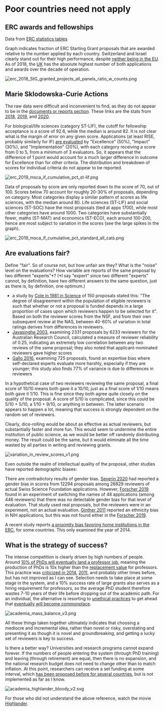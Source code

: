 # Poor countries need not apply #

## ERC awards and fellowships ##
Data from [ERC statistics tables](https://erc.europa.eu/projects-figures/statistics)

Graph indicates fraction of ERC Starting Grant proposals that are awarded relative to the number applied by each country. Switzerland and Israel clearly stand out for their high performance, despite [neither being in the EU](https://en.wikipedia.org/wiki/European_Union#Member_states). As of 2018, the [UK](https://en.wikipedia.org/wiki/2016_United_Kingdom_European_Union_membership_referendum) has the absolute highest number of both applications and awards over the decade of operation.

![erc_2018_StG_granted_projects_all_panels_ratio_w_counts.png](https://github.com/wrf/erc-success/blob/main/images/erc_2018_StG_granted_projects_all_panels_ratio_w_counts.png)

## Marie Sklodowska-Curie Actions ##
The raw data were difficult and inconvenient to find, as they do not appear to be in the [documents or reports section](https://ec.europa.eu/research/mariecurieactions/resources/document-library_en). These links are the stats from [2018](https://ec.europa.eu/research/participants/portal/doc/call/h2020/msca-if-2018/1847614-if2018_percentiles_en.pdf), [2019](https://ec.europa.eu/info/funding-tenders/opportunities/docs/cap/h2020/msca-if-2019/1877616-if2019_percentiles_en.pdf), and [2020](https://ec.europa.eu/info/funding-tenders/opportunities/docs/cap/h2020/msca-if-2020/1927651-if2020_percentiles_en.pdf).

For biological/life sciences (category ST-LIF), the cutoff for fellowship acceptance is a score of 92.6, while the median is around 82. It is not clear what is the margin of error on any given score. Applications (at least RISE, probably similarly for IF) [are evaluated](https://ec.europa.eu/research/mariecurieactions/resources/document-libraries/guide-applicants-rise-2019_en) by "Excellence" (50%), "Impact" (30%), and "Implementation" (20%), with each category receiving a score from 0 to 5, from a minimum of 3 evaluators. So, it appears that the difference of 1 point would account for a much larger difference in outcome for Excellence than for other criteria. The distribution and breakdown of scores for individual criteria do not appear to be reported.

![erc_2019_msca_if_cumulative_pct_st-lif.png](https://github.com/wrf/erc-success/blob/main/images/erc_2019_msca_if_cumulative_pct_st-lif.png)

Data of proposals by score are only reported down to the score of 70, out of 100. Scores below 70 account for roughly 20-30% of proposals, depending on category. Most categories display a similar pattern of scores as life sciences, with the median around 80. Life sciences (ST-LIF) and social sciences (ST-SOC) have the most proposals (tied at appx 1700), while most other categories have around 1000. Two categories have substantially fewer, maths (ST-MAT) and economics (ST-ECO), each around 100-200, hence are most subject to variation in the scores (see the large spikes in the graph).

![erc_2019_msca_if_cumulative_pct_standard_all_cats.png](https://github.com/wrf/erc-success/blob/main/images/erc_2019_msca_if_cumulative_pct_standard_all_cats.png)

## Are evaluations fair? ##
Define "fair". So of course not, but how unfair are they? What is the "noise" level on the evaluations? How variable are reports of the same proposal by two different "experts"*? (*I say "expert" since two different "experts" cannot, by definition, have two different answers to the same question, just as there is, by definition, one optimum.)

* a study by [Cole in 1981 in Science](https://doi.org/10.1126/science.7302566) of 150 proposals stated this: "The degree of disagreement within the population of eligible reviewers is such that whether or not a proposal is funded depends in a large proportion of cases upon which reviewers happen to be selected for it". Based on both the reviewer scores from the NSF, and from their own subsequent review at the NAS, between 40-60% of variation in total ratings derives from differences in reviewers.
* [Jayasinghe 2003](https://doi.org/10.1111/1467-985X.00278), examining 2331 proposals by 6233 reviewers for the Australian Research Council, calculated a measure of reviewer reliability of 0.25, indicating an extremely low correlation between any two reviews of the same proposal; they also noted that applicant-nominated reviewers gave higher scores
* [Gallo 2016](https://doi.org/10.1371/journal.pone.0165147), examining 725 proposals, found an expertise bias where self-declared experts evaluate more harshly, especially if they are younger; this study also finds 77% of variance is due to differences in reviewers

In a hypothetical case of two reviewers reviewing the same proposal, a final score of 10/10 means both gave it a 10/10, just as a final score of 1/10 means both gave it 1/10. This is fine since they both agree quite closely on the quality of the proposal. A score of 5/10 is complicated, since this could be 5/10 + 5/10, a 1/10 + 9/10, or anything in between. The latter scenario appears to happen a lot, meaning that success is strongly dependent on the random set of reviewers.

Clearly, dice-rolling would be about as effective as actual reviewers, but substantially faster and more fun. This would seem to undermine the entire institution of public science, as we would be better off randomly distributing money. The result could be the same, but it would eliminate all the time wasted by all parties in writing and reviewing grants.

![variation_in_review_scores_v1.png](https://github.com/wrf/erc-success/blob/main/images/variation_in_review_scores_v1.png)

Even outside the realm of intellectual quality of the proposal, other studies have reported demographic biases:

There are contradictory results of gender bias. [Severin 2020](https://doi.org/10.1136/bmjopen-2019-035058 ) had reported a gender bias in scores from 12294 proposals among 26829 reviewers of actual Swiss Science Foundation applications. However, [Forscher 2019](https://doi.org/10.1038/s41562-018-0517-y) found in an experiment of switching the names of 48 applications (among 446 reviewers) that there was no detectable gender bias for that level of evaluation. That study used real proposals, but the reviewers were in an experiment, not an actual evaluation. [Ginther 2011](https://doi.org/10.1126/science.1196783) reported an ethnicity bias in NIH applications, but this was not found either in the [Forscher 2019](https://doi.org/10.1038/s41562-018-0517-y).

A recent study reports [a proximity bias favoring home institutions in the ERC](https://www.researchgate.net/publication/344461606_Do_interests_affect_grant_application_success_The_role_of_organizational_proximity), for some countries. This only examined the year of 2014.

## What is the strategy of success? ##
The intense competition is clearly driven by high numbers of people. Around [10% of PhDs will eventually land a professor job](http://www.nature.com/articles/472276a), meaning the production of PhDs is 10x higher than the [replacement value](https://en.wikipedia.org/wiki/Sub-replacement_fertility) for professors. This practice was [criticized in 2014](https://doi.org/10.1073/pnas.1404402111), [2011](https://www.nature.com/news/2011/110420/full/472261a.html), and probably other times before, but has not improved as I can see. Selection needs to take place at some stage in the system, and a 10% success rate of large grants also serves as a hiring requirement for professors, so the average PhD student therefore wastes 7-10 years of their life before dropping out of the academic path. For an individual, the alternative is resorting to [unethical practices](https://doi.org/10.1089/ees.2016.0223) to get ahead that [eventually will become commonplace](https://doi.org/10.1016/S0191-3085(03)25001-2).

![academia_mass_balance_v3.png](https://github.com/wrf/erc-success/blob/main/images/academia_mass_balance_v3.png)

All these things taken together ultimately indicates that choosing a mediocre and incremental idea, rather than novel or risky, overstating and presenting it as though it is novel and groundbreaking, and getting a lucky set of reviewers is key to success.

Is there a better way? Universities and research programs cannot expand forever. If the numbers of people entering the system (through PhD training) and leaving (through retirement) are equal, then there is no expansion, and the national research budget does not need to change other than to match inflation. At this point, researchers can receive a set funding at some interval, which [has been proposed before for several countries](https://doi.org/10.1371/journal.pone.0183967), but is not implemented as far as I know.

![academia_highlander_bloody_v2.svg](https://github.com/wrf/erc-success/blob/main/images/academia_highlander_bloody_v2.svg)

For those who did not understand the above reference, watch the movie [Highlander](https://en.wikipedia.org/wiki/Highlander_(film)).


